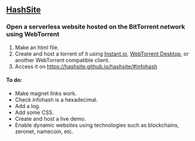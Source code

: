 ## [HashSite](https://hashsite.github.io/hashsite/)

### Open a serverless website hosted on the BitTorrent network using WebTorrent

1. Make an html file.
2. Create and host a torrent of it using [Instant.io](instant.io), [WebTorrent Desktop](https://webtorrent.io/desktop/), or another WebTorrent compatible client.
3. Access it on https://hashsite.github.io/hashsite/#infohash

#### To do:
- Make magnet links work.
- Check infohash is a hexadecimal.
- Add a log.
- Add some CSS.
- Create and host a live demo.
- Enable dynamic websites using technologies such as blockchains, zeronet, namecoin, etc.
